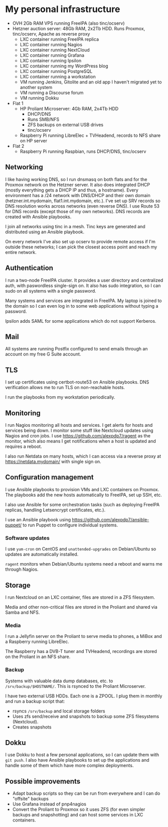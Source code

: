 # My personal infrastructure

* OVH 2Gb RAM VPS running FreeIPA (also tinc/ocserv)
* Hetzner auction server: 48Gb RAM, 2x2Tb HDD. Runs Proxmox, tinc/ocserv, Apache as reverse proxy
  * LXC container running FreeIPA replica
  * LXC container running Nagios
  * LXC container running NextCloud
  * LXC container running Grafana
  * LXC container running Ipsilon
  * LXC container running my WordPress blog
  * LXC container running PostgreSQL
  * LXC container running a workstation
  * VM running Jenkins, Gitolite and an old app I haven't migrated yet to another system
  * VM running a Discourse forum
  * VM running Dokku
* Flat 1
  * HP Proliant Microserver: 4Gb RAM, 2x4Tb HDD
    * DHCP/DNS
    * Runs SMB/NFS
    * ZFS backups on external USB drives
    * tinc/ocserv
  * Raspberry Pi running LibreElec + TVHeadend, records to NFS share on HP server
* Flat 2
  * Raspberry Pi running Raspbian, runs DHCP/DNS, tinc/ocserv

## Networking

I like having working DNS, so I run dnsmasq on both flats and for the Proxmox network on the Hetzner server.
It also does integrated DHCP (mostly everything gets a DHCP IP and thus, a hostname).
Every environment has a /24 network with DNS/DHCP and their own domain (hetzner.int.mydomain, flat1.int.mydomain, etc.).
I've set up SRV records so DNS resolution works across networks (even reverse DNS).
I use Route 53 for DNS records (except those of my own networks). DNS records are created with Ansible playbooks.

I join all networks using tinc in a mesh. Tinc keys are generated and distributed using an Ansible playbook.

On every network I've also set up ocserv to provide remote access if I'm outside these networks; I can pick the closest access point and reach my entire network.

## Authentication

I run a two-node FreeIPA cluster.
It provides a user directory and centralized auth, with paswordless single-sign on.
It also has sudo integration, so I can sudo on all systems with a single password.

Many systems and services are integrated in FreeIPA.
My laptop is joined to the domain so I can even log in to some web applications without typing a password.

Ipsilon adds SAML for some applications which do not support Kerberos.

## Mail

All systems are running Postfix configured to send emails through an account on my free G Suite account.

## TLS

I set up certificates using certbot-route53 on Ansible playbooks.
DNS verification allows me to run TLS on non-reachable hosts.

I run the playbooks from my workstation periodically.

## Monitoring

I run Nagios monitoring all hosts and services.
I get alerts for hosts and services being down.
I monitor some stuff like Nextcloud updates using Nagios and cron jobs.
I use https://github.com/alexpdp7/ragent as the monitor, which also means I get notifications when a host is updated and requires a reboot.

I also run Netdata on many hosts, which I can access via a reverse proxy at https://netdata.mydomain/<hostname> with single sign on.

## Configuration management

I use Ansible playbooks to provision VMs and LXC containers on Proxmox.
The playbooks add the new hosts automatically to FreeIPA, set up SSH, etc.

I also use Ansible for some orchestration tasks (such as deploying FreeIPA replicas, handling Letsencrypt certificates, etc.).

I use an Ansible playbook using https://github.com/alexpdp7/ansible-puppet/ to run Puppet to configure individual systems.

### Software updates

I use `yum-cron` on CentOS and `unattended-upgrades` on Debian/Ubuntu so updates are automatically installed.

`ragent` monitors when Debian/Ubuntu systems need a reboot and warns me through Nagios.

## Storage

I run Nextcloud on an LXC container, files are stored in a ZFS filesystem.

Media and other non-critical files are stored in the Proliant and shared via Samba and NFS.

### Media

I run a Jellyfin server on the Proliant to serve media to phones, a MiBox and a Raspberry running LibreElec.

The Raspberry has a DVB-T tuner and TVHeadend, recordings are stored on the Proliant in an NFS share.

### Backup

Systems with valuable data dump databases, etc. to `/srv/backup/$HOSTNAME/`. This is rsynced to the Proliant Microserver.

I have two external USB HDDs. Each one is a ZPOOL. I plug them in monthly and run a backup script that:

* rsyncs `/srv/backup` and local storage folders
* Uses zfs send/receive and snapshots to backup some ZFS filesystems (Nextcloud).
* Creates snapshots

## Dokku

I use Dokku to host a few personal applications, so I can update them with `git push`. I also have Ansible playbooks to set up the applications and handle some of them which have more complex deployments.

## Possible improvements

* Adapt backup scripts so they can be run from everywhere and I can do "offsite" backups
* Use Grafana instead of pnp4nagios
* Convert the Proliant to Proxmox so it uses ZFS (for even simpler backups and snapshotting) and can host some services in LXC containers.
